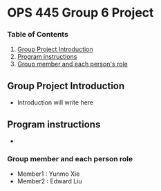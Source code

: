 # OPS 445 Group 6 Project

### Table of Contents
1. [Group Project Introduction](#group-project-introduction)
2. [Program instructions](#program-instructions)
3. [Group member and each person's role](group-member-and-each-person-role)

## **Group Project Introduction**
- Introduction will write here



## **Program instructions**
- 


### **Group member and each person role**
- Member1 : Yunmo Xie
- Member2 : Edward Liu



